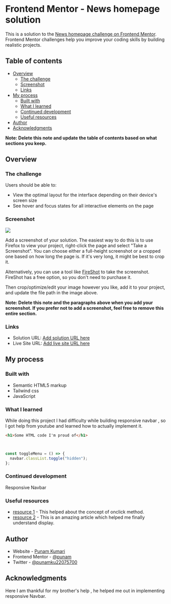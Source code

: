 # Frontend Mentor - News homepage solution

This is a solution to the [News homepage challenge on Frontend Mentor](https://www.frontendmentor.io/challenges/news-homepage-H6SWTa1MFl). Frontend Mentor challenges help you improve your coding skills by building realistic projects.

## Table of contents

- [Overview](#overview)
  - [The challenge](#the-challenge)
  - [Screenshot](#screenshot)
  - [Links](#links)
- [My process](#my-process)
  - [Built with](#built-with)
  - [What I learned](#what-i-learned)
  - [Continued development](#continued-development)
  - [Useful resources](#useful-resources)
- [Author](#author)
- [Acknowledgments](#acknowledgments)

**Note: Delete this note and update the table of contents based on what sections you keep.**

## Overview

### The challenge

Users should be able to:

- View the optimal layout for the interface depending on their device's screen size
- See hover and focus states for all interactive elements on the page

### Screenshot

![](./screenshot.jpg)

Add a screenshot of your solution. The easiest way to do this is to use Firefox to view your project, right-click the page and select "Take a Screenshot". You can choose either a full-height screenshot or a cropped one based on how long the page is. If it's very long, it might be best to crop it.

Alternatively, you can use a tool like [FireShot](https://getfireshot.com/) to take the screenshot. FireShot has a free option, so you don't need to purchase it.

Then crop/optimize/edit your image however you like, add it to your project, and update the file path in the image above.

**Note: Delete this note and the paragraphs above when you add your screenshot. If you prefer not to add a screenshot, feel free to remove this entire section.**

### Links

- Solution URL: [Add solution URL here](https://your-solution-url.com)
- Live Site URL: [Add live site URL here](https://your-live-site-url.com)

## My process

### Built with

- Semantic HTML5 markup
- Tailwind css
- JavaScript

### What I learned

While doing this project I had difficulty while building responsive navbar , so I got help from youtube and learned how to actually implement it.

```html
<h1>Some HTML code I'm proud of</h1>
```

```tailwind-css -<div class="block absolute">


```

```js
const toggleMenu = () => {
  navbar.classList.toggle("hidden");
};
```

### Continued development

Responsive Navbar

### Useful resources

- [resource 1](https://www.w3schools.com/) - This helped about the concept of onclick method.
- [resource 2](https://tailwindcss.com) - This is an amazing article which helped me finally understand display.

## Author

- Website - [Punam Kumari](https://www.punam-site.com)
- Frontend Mentor - [@punam](https://www.frontendmentor.io/profile/punam)
- Twitter - [@punamku22075700](https://www.twitter.com/punamku22075700)

## Acknowledgments

Here I am thankful for my brother's help , he helped me out in implementing responsive Navbar.
